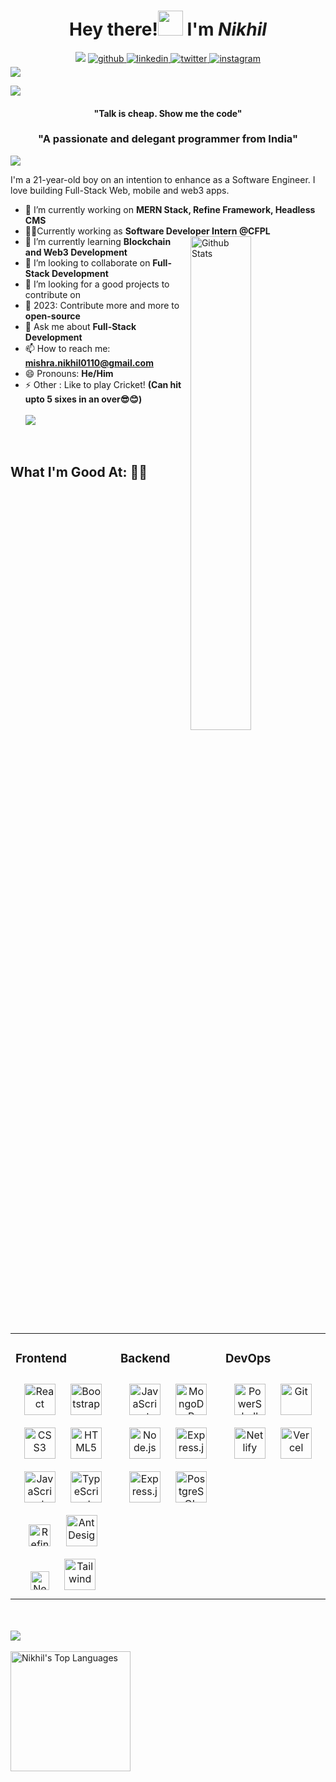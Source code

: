 
<!-- <img align="centre" src="https://media.giphy.com/media/2juvZoQ3oLa4U/giphy.gif" />  -->

<p>
  <h1 align="center"><b>Hey there!<img src="https://media.giphy.com/media/hvRJCLFzcasrR4ia7z/giphy.gif" width="40px"> I'm <i>Nikhil</i></b></h1>
  <div align="center">
  <a><img src="https://komarev.com/ghpvc/?username=mishra-nikhil0110&style=for-the-badge&color=orange"></a>
<a href="https://github.com/mishra-nikhil0110" target="_blank">
<img src=https://img.shields.io/badge/github-%2324292e.svg?&style=for-the-badge&logo=github&logoColor=white alt=github style="margin-bottom: 5px;" />
</a>
<a href="https://www.linkedin.com/in/nikhil-mishra0110/" target="_blank">
<img src=https://img.shields.io/badge/linkedin-%231E77B5.svg?&style=for-the-badge&logo=linkedin&logoColor=white alt=linkedin style="margin-bottom: 5px;" />
</a>
<a href="https://twitter.com/m_nikhil0110" target="_blank">
<img src=https://img.shields.io/badge/twitter-%232E87FB.svg?&style=for-the-badge&logo=twitter&logoColor=white alt=twitter style="margin-bottom: 5px;" />
</a>
<a href="https://www.instagram.com/em_nikhil01/" target="_blank">
<img src=https://img.shields.io/badge/Instagram-%23E4405F.svg?&style=for-the-badge&logo=Instagram&logoColor=white alt=instagram style="margin-bottom: 5px;" />
</a>  
</div>  

<img src="https://github.com/mishra-nikhil0110/mishra-nikhil0110/assets/105505070/d7e9d7e5-cc0a-4ad0-827d-05a540d1da8e" >


</p>

<p>
  <a href="https://github.com/404"><img src="https://user-images.githubusercontent.com/73097560/115834477-dbab4500-a447-11eb-908a-139a6edaec5c.gif"></a>
  <h4 align="center"><b>"Talk is cheap. Show me the code"</b></h4>
  <h3 align="center"><b>"A passionate and delegant programmer from India"</b></h3>
    <a href="https://github.com/404"><img src="https://user-images.githubusercontent.com/73097560/115834477-dbab4500-a447-11eb-908a-139a6edaec5c.gif"></a>

</p>

I'm a 21-year-old boy on an intention to enhance as a Software Engineer. I love building Full-Stack Web, mobile and web3 apps.

- 🔭 I’m currently working on <b>MERN Stack, Refine Framework, Headless CMS</b>
- 👨‍💻Currently working as <b>Software Developer Intern @CFPL</b><img width="45%" align="right" alt="Github Stats" src="https://github-readme-stats.vercel.app/api?username=mishra-nikhil0110&show_icons=true&theme=tokyonight" />
- 🌱 I’m currently learning <b>Blockchain and Web3 Development</b>
- 👯 I’m looking to collaborate on <b>Full-Stack Development</b>
- 🤔 I’m looking for a good projects to contribute on
- 🥅 2023: Contribute more and more to <b>open-source</b>
- 💬 Ask me about <b>Full-Stack Development</b>
- 📫 How to reach me: <b>[mishra.nikhil0110@gmail.com](mailto:mishra.nikhil0110@gmail.com) </b>
- 😄 Pronouns: <b>He/Him</b>
- ⚡ Other : Like to play Cricket! <b>(Can hit upto 5 sixes in an over😎😊)</b>
  </br>
  </br>
 <a href="https://github.com/404"><img src="https://user-images.githubusercontent.com/73097560/115834477-dbab4500-a447-11eb-908a-139a6edaec5c.gif"></a>
 </br>
 
## What I'm Good At: 👩‍💻

<table><tr><td valign="top" width="33%">



### Frontend  
   
<div align="center">  
<img style="margin: 10px" src="https://profilinator.rishav.dev/skills-assets/react-original-wordmark.svg" alt="React" height="50" />  
<img style="margin: 10px" src="https://profilinator.rishav.dev/skills-assets/bootstrap-plain.svg" alt="Bootstrap" height="50" />  
<img style="margin: 10px" src="https://profilinator.rishav.dev/skills-assets/css3-original-wordmark.svg" alt="CSS3" height="50" />  
<img style="margin: 10px" src="https://profilinator.rishav.dev/skills-assets/html5-original-wordmark.svg" alt="HTML5" height="50" />  
<img style="margin: 10px" src="https://profilinator.rishav.dev/skills-assets/javascript-original.svg" alt="JavaScript" height="50" />  
<img style="margin: 10px" src="https://github.com/mishra-nikhil0110/mishra-nikhil0110/assets/105505070/ce7715d7-e1cf-47fe-9cd3-b744af99cd1c" alt="TypeScript" height="50" /> 
<img style="margin: 10px" src="https://github.com/mishra-nikhil0110/mishra-nikhil0110/assets/105505070/4728b126-a683-4411-af46-c79db98ebde3" alt="Refine" height="35" />  
<img style="margin: 10px" src="https://github.com/mishra-nikhil0110/mishra-nikhil0110/assets/105505070/bae72724-da92-4b2d-be2a-44997250eecc" alt="Ant Design" height="50" /> 
<img style="margin: 10px" src="https://github.com/mishra-nikhil0110/mishra-nikhil0110/assets/105505070/8e0a53b4-77c6-4ce8-a0fa-50913ffd460f" alt="Next.js" height="30" /> 
<img style="margin: 10px" src="https://github.com/mishra-nikhil0110/mishra-nikhil0110/assets/105505070/88754f45-4eec-42a0-8ffe-958976916150" alt="Tailwind" height="50" /> 
  
</div>




</td><td valign="top" width="33%">



### Backend
   
<div align="center">  
<img style="margin: 10px" src="https://profilinator.rishav.dev/skills-assets/javascript-original.svg" alt="JavaScript" height="50" />  
<img style="margin: 10px" src="https://profilinator.rishav.dev/skills-assets/mongodb-original-wordmark.svg" alt="MongoDB" height="50" />  
<img style="margin: 10px" src="https://profilinator.rishav.dev/skills-assets/nodejs-original-wordmark.svg" alt="Node.js" height="50" />  
<img style="margin: 10px" src="https://profilinator.rishav.dev/skills-assets/express-original-wordmark.svg" alt="Express.js" height="50" />  
<img style="margin: 10px" src="https://github.com/mishra-nikhil0110/mishra-nikhil0110/assets/105505070/851037ff-3591-4f4b-b3c9-e7ac5788a551" alt="Express.js" height="50" />
<img style="margin: 10px" src="https://github.com/mishra-nikhil0110/mishra-nikhil0110/assets/105505070/fec3203d-f229-41b1-8dc0-8e7884b7ea3e" alt="PostgreSQL" height="50" />  
  </div>


</td><td valign="top" width="33%">



### DevOps  
   
<div align="center">  
<img style="margin: 10px" src="https://profilinator.rishav.dev/skills-assets/powershell.png" alt="PowerShell" height="50" />  
<img style="margin: 10px" src="https://profilinator.rishav.dev/skills-assets/git-scm-icon.svg" alt="Git" height="50" />  
<img style="margin: 10px" src="https://github.com/mishra-nikhil0110/mishra-nikhil0110/assets/105505070/ad0fc7bd-804b-4681-9256-ee70af67231b" alt="Netlify" height="50" />  
<img style="margin: 10px" src="https://github.com/mishra-nikhil0110/mishra-nikhil0110/assets/105505070/2f258023-3301-42e5-98fe-5b89564aba09" alt="Vercel" height="50" />  
</div>
</td></tr></table>  
<br/>  
<br/>
<div align="center">
</div>  
<a href="https://github.com/404"><img src="https://user-images.githubusercontent.com/73097560/115834477-dbab4500-a447-11eb-908a-139a6edaec5c.gif"></a>
<br/>
<br/>  
<a href="#"><img alt="Nikhil's Top Languages" src="https://github-readme-stats-vibrantfix.vercel.app/api/top-langs?username=mishra-nikhil0110&langs_count=8&layout=compact&theme=dracula&hide_border=true&bg_color=000000EE&title_color=FF72FF&icon_color=F8D866&hide=Jupyter%20Notebook,Roff" height="192px"/></a>
<br/>

































